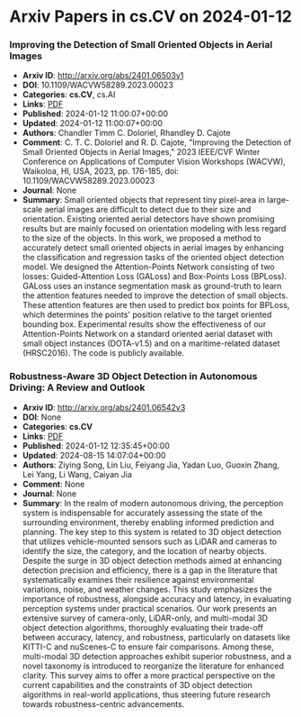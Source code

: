# Arxiv Papers in cs.CV on 2024-01-12
### Improving the Detection of Small Oriented Objects in Aerial Images
- **Arxiv ID**: http://arxiv.org/abs/2401.06503v1
- **DOI**: 10.1109/WACVW58289.2023.00023
- **Categories**: **cs.CV**, cs.AI
- **Links**: [PDF](http://arxiv.org/pdf/2401.06503v1)
- **Published**: 2024-01-12 11:00:07+00:00
- **Updated**: 2024-01-12 11:00:07+00:00
- **Authors**: Chandler Timm C. Doloriel, Rhandley D. Cajote
- **Comment**: C. T. C. Doloriel and R. D. Cajote, "Improving the Detection of Small
  Oriented Objects in Aerial Images," 2023 IEEE/CVF Winter Conference on
  Applications of Computer Vision Workshops (WACVW), Waikoloa, HI, USA, 2023,
  pp. 176-185, doi: 10.1109/WACVW58289.2023.00023
- **Journal**: None
- **Summary**: Small oriented objects that represent tiny pixel-area in large-scale aerial images are difficult to detect due to their size and orientation. Existing oriented aerial detectors have shown promising results but are mainly focused on orientation modeling with less regard to the size of the objects. In this work, we proposed a method to accurately detect small oriented objects in aerial images by enhancing the classification and regression tasks of the oriented object detection model. We designed the Attention-Points Network consisting of two losses: Guided-Attention Loss (GALoss) and Box-Points Loss (BPLoss). GALoss uses an instance segmentation mask as ground-truth to learn the attention features needed to improve the detection of small objects. These attention features are then used to predict box points for BPLoss, which determines the points' position relative to the target oriented bounding box. Experimental results show the effectiveness of our Attention-Points Network on a standard oriented aerial dataset with small object instances (DOTA-v1.5) and on a maritime-related dataset (HRSC2016). The code is publicly available.



### Robustness-Aware 3D Object Detection in Autonomous Driving: A Review and Outlook
- **Arxiv ID**: http://arxiv.org/abs/2401.06542v3
- **DOI**: None
- **Categories**: **cs.CV**
- **Links**: [PDF](http://arxiv.org/pdf/2401.06542v3)
- **Published**: 2024-01-12 12:35:45+00:00
- **Updated**: 2024-08-15 14:07:04+00:00
- **Authors**: Ziying Song, Lin Liu, Feiyang Jia, Yadan Luo, Guoxin Zhang, Lei Yang, Li Wang, Caiyan Jia
- **Comment**: None
- **Journal**: None
- **Summary**: In the realm of modern autonomous driving, the perception system is indispensable for accurately assessing the state of the surrounding environment, thereby enabling informed prediction and planning. The key step to this system is related to 3D object detection that utilizes vehicle-mounted sensors such as LiDAR and cameras to identify the size, the category, and the location of nearby objects. Despite the surge in 3D object detection methods aimed at enhancing detection precision and efficiency, there is a gap in the literature that systematically examines their resilience against environmental variations, noise, and weather changes. This study emphasizes the importance of robustness, alongside accuracy and latency, in evaluating perception systems under practical scenarios. Our work presents an extensive survey of camera-only, LiDAR-only, and multi-modal 3D object detection algorithms, thoroughly evaluating their trade-off between accuracy, latency, and robustness, particularly on datasets like KITTI-C and nuScenes-C to ensure fair comparisons. Among these, multi-modal 3D detection approaches exhibit superior robustness, and a novel taxonomy is introduced to reorganize the literature for enhanced clarity. This survey aims to offer a more practical perspective on the current capabilities and the constraints of 3D object detection algorithms in real-world applications, thus steering future research towards robustness-centric advancements.



